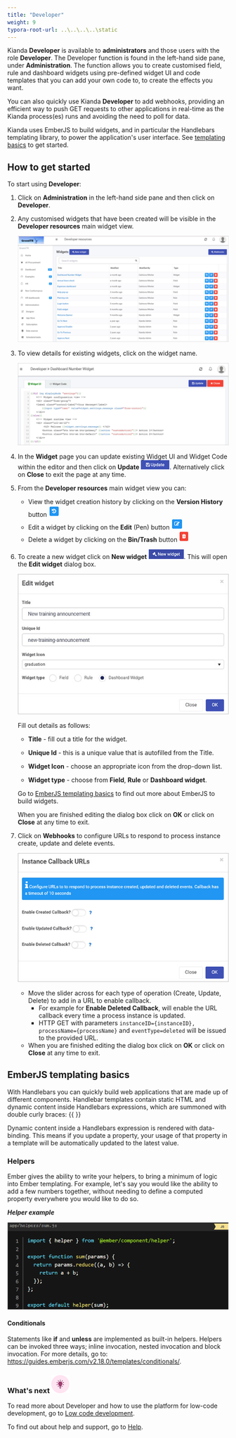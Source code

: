 ```yaml
---
title: "Developer"
weight: 9
typora-root-url: ..\..\..\..\static
---
```


Kianda **Developer** is available to **administrators** and those users with the role **Developer**. The Developer function is found in the left-hand side pane, under **Administration**. The function allows you to create customised field, rule and dashboard widgets using pre-defined widget UI and code templates that you can add your own code to, to create the effects you want.

You can also quickly use Kianda **Developer** to add webhooks, providing an efficient way to push GET requests to other applications in real-time as the Kianda process(es) runs and avoiding the need to poll for data. 

Kianda uses EmberJS to build widgets, and in particular the Handlebars templating library, to power the application's user interface. See [templating basics](#emberjs-templating-basics) to get started.

## How to get started

To start using **Developer**:

1. Click on **Administration** in the left-hand side pane and then click on **Developer**.

2. Any customised widgets that have been created will be visible in the **Developer resources** main widget view. 

   ![Developer view](/images/developer-view.jpg)

3. To view details for existing widgets, click on the widget name.

   ![Widget example](/images/widget-example.jpg)

4. In the **Widget** page you can update existing Widget UI and Widget Code within the editor and then click on **Update** ![Update button](/images/update-button.jpg). Alternatively click on **Close** to exit the page at any time.

5. From the **Developer resources** main widget view you can:

   - View the widget creation history by clicking on the **Version History** button ![Version History button](/images/widget-version-history.jpg)
   - Edit a widget by clicking on the **Edit** (Pen) button  ![Edit widget button](/images/widget-edit.jpg)
   - Delete a widget by clicking on the **Bin/Trash** button  ![Delete widget button](/images/widget-delete.jpg)

6. To create a new widget click on **New widget** ![New widget button](/images/new-widget-button.jpg). This will open the **Edit widget** dialog box.

   ![Edit widget example](/images/edit-widget-page.jpg)

   Fill out details as follows:

   - **Title** - fill out a title for the widget.

   - **Unique Id** - this is a unique value that is autofilled from the Title.

   - **Widget Icon** - choose an appropriate icon from the drop-down list.

   - **Widget type** - choose from **Field**, **Rule** or **Dashboard widget**.

   Go to [EmberJS templating basics](#emberjs-templating-basics) to find out more about EmberJS to build widgets.

   When you are finished editing the dialog box click on **OK** or click on **Close** at any time to exit.

7. Click on **Webhooks** to configure URLs to respond to process instance create, update and delete events. 

   ![Instance Callback URLs](/images/webhook-edit.jpg)
   
   - Move the slider across for each type of operation (Create, Update, Delete) to add in a URL to enable callback. 
     - For example for **Enable Deleted Callback**, will enable the URL callback every time a process instance is updated. 
     - HTTP GET with parameters `instanceID={instanceID}, processName={processName}` and `eventType=deleted` will be issued to the provided URL.
   - When you are finished editing the dialog box click on **OK** or click on **Close** at any time to exit.



## EmberJS templating basics

With Handlebars you can quickly build web applications that are made up of different components. Handlebar templates contain static HTML and dynamic content inside Handlebars expressions, which are summoned with double curly braces: {{ }}

Dynamic content inside a Handlebars expression is rendered with data-binding. This means if you update a property, your usage of that property in a template will be automatically updated to the latest value.

### Helpers 

Ember gives the ability to write your helpers, to bring a minimum of logic into Ember templating. For example, let's say you would like the ability to add a few numbers together, without needing to define a computed property everywhere you would like to do so.

***Helper example***

![Helpers](/images/write-our-own-helpers.png)

#### Conditionals

Statements like **if** and **unless** are implemented as built-in helpers. Helpers can be invoked three ways; inline invocation, nested invocation and block invocation. For more details, go to: https://guides.emberjs.com/v2.18.0/templates/conditionals/.



### What's next  ![Idea icon](/images/18.png) ###

To read more about Developer and how to use the platform for low-code development, go to [Low code development](/docs/low-code/).

To find out about help and support, go to [Help](/docs/platform/general/help/).
